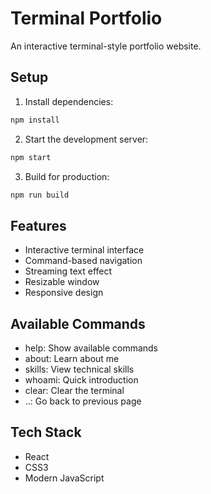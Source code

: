 # Terminal Portfolio

An interactive terminal-style portfolio website.

## Setup

1. Install dependencies:
```bash
npm install
```

2. Start the development server:
```bash
npm start
```

3. Build for production:
```bash
npm run build
```

## Features

- Interactive terminal interface
- Command-based navigation
- Streaming text effect
- Resizable window
- Responsive design

## Available Commands

- help: Show available commands
- about: Learn about me
- skills: View technical skills
- whoami: Quick introduction
- clear: Clear the terminal
- ..: Go back to previous page

## Tech Stack

- React
- CSS3
- Modern JavaScript